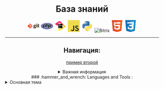 <div style="text-align: center">
    <h1>База знаний</h1>
<img src="https://raw.githubusercontent.com/devicons/devicon/ca28c779441053191ff11710fe24a9e6c23690d6/icons/git/git-original-wordmark.svg" title="Git" alt="Git" width="40" height="40"/>
<img src="https://raw.githubusercontent.com/devicons/devicon/ca28c779441053191ff11710fe24a9e6c23690d6/icons/php/php-original.svg" title="PHP" alt="PHP" width="40" height="40"/>
<img src="https://raw.githubusercontent.com/devicons/devicon/ca28c779441053191ff11710fe24a9e6c23690d6/icons/jetbrains/jetbrains-original.svg" title="JetBrains" alt="JetBrains" width="40" height="40"/>
<img src="https://raw.githubusercontent.com/devicons/devicon/ca28c779441053191ff11710fe24a9e6c23690d6/icons/javascript/javascript-original.svg" title="JavaScript" alt="JavaScript" width="40" height="40"/>
<img src="https://raw.githubusercontent.com/devicons/devicon/ca28c779441053191ff11710fe24a9e6c23690d6/icons/python/python-original.svg" title="Python" alt="Python" width="40" height="40"/>
<img src="https://avatars.mds.yandex.net/get-ydo/3927445/2a00000180965a6ead7b716980d0ab81c2bb/diploma" title="Bitrix" alt="Bitrix" width="40" height="40"/>
<img src="https://raw.githubusercontent.com/devicons/devicon/ca28c779441053191ff11710fe24a9e6c23690d6/icons/html5/html5-original.svg" title="html" alt="html" width="40" height="40"/>
<img src="https://raw.githubusercontent.com/devicons/devicon/ca28c779441053191ff11710fe24a9e6c23690d6/icons/css3/css3-original.svg" title="css" alt="css" width="40" height="40"/>


----
<h2>Навигация:</h2>

[пример второй](Examples/1.py)

<details>
  <summary>Важная информация</summary>
  # Заголовок
  ## Подзаголовок
  
  * Список 1
  * Список 2
  * Список 3
</details>
### :hammer_and_wrench: Languages and Tools :
</div> 
<details>
  <summary>Основная тема</summary>
  <details>
    <summary>Подтема 1</summary>
    Содержимое первой подтемы
  </details>
  <details>
    <summary>Подтема 2</summary>
    Содержимое второй подтемы
  </details>
</details>

